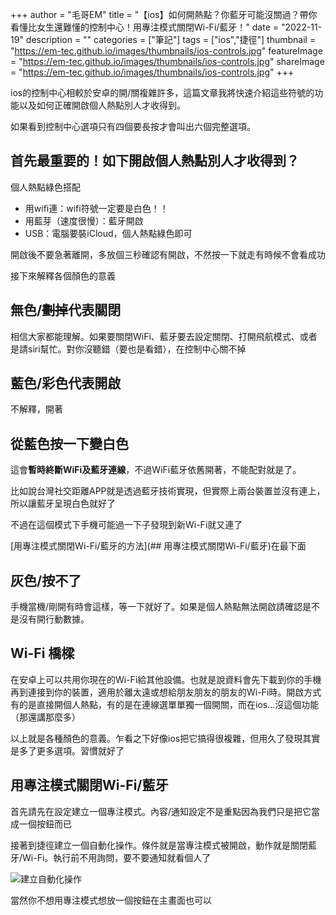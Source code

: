 +++
author = "毛哥EM"
title = "【ios】如何開熱點？你藍牙可能沒關過？帶你看懂比女生還難懂的控制中心！用專注模式關閉Wi-Fi/藍牙！"
date = "2022-11-19"
description = ""
categories = ["筆記"]
tags = ["ios","捷徑"]
thumbnail = "https://em-tec.github.io/images/thumbnails/ios-controls.jpg"
featureImage = "https://em-tec.github.io/images/thumbnails/ios-controls.jpg"
shareImage = "https://em-tec.github.io/images/thumbnails/ios-controls.jpg"
+++

ios的控制中心相較於安卓的開/關複雜許多，這篇文章我將快速介紹這些符號的功能以及如何正確開啟個人熱點別人才收得到。

<!-- more -->

如果看到控制中心選項只有四個要長按才會叫出六個完整選項。

## 首先最重要的！如下開啟個人熱點別人才收得到？

個人熱點綠色搭配

* 用wifi連：wifi符號一定要是白色！！
* 用藍芽（速度很慢）：藍牙開啟
* USB：電腦要裝iCloud，個人熱點綠色即可

開啟後不要急著離開，多放個三秒確認有開啟，不然按一下就走有時候不會看成功

接下來解釋各個顏色的意義

## 無色/<s>劃掉</s>代表關閉

相信大家都能理解。如果要關閉WiFi、藍牙要去設定關閉、打開飛航模式、或者是請siri幫忙。對你沒聽錯（要也是看錯），在控制中心關不掉

## 藍色/彩色代表開啟

不解釋，開著

## 從藍色按一下變白色

這會**暫時終斷WiFi及藍牙連線**，不過WiFi藍牙依舊開著，不能配對就是了。

比如說台灣社交距離APP就是透過藍牙技術實現，但實際上兩台裝置並沒有連上，所以讓藍牙呈現白色就好了

不過在這個模式下手機可能過一下子發現到新Wi-Fi就又連了

[用專注模式關閉Wi-Fi/藍牙的方法](## 用專注模式關閉Wi-Fi/藍牙)在最下面

## 灰色/按不了

手機當機/剛開有時會這樣，等一下就好了。如果是個人熱點無法開啟請確認是不是沒有開行動數據。

## Wi-Fi 橋樑

在安卓上可以共用你現在的Wi-Fi給其他設備。也就是說資料會先下載到你的手機再到連接到你的裝置，適用於離太遠或想給朋友朋友的朋友的Wi-Fi時。開啟方式有的是直接開個人熱點，有的是在連線選單單獨一個開關，而在ios...沒這個功能（那還講那麼多）

以上就是各種顏色的意義。乍看之下好像ios把它搞得很複雜，但用久了發現其實是多了更多選項。習慣就好了

## 用專注模式關閉Wi-Fi/藍牙

首先請先在設定建立一個專注模式。內容/通知設定不是重點因為我們只是把它當成一個按鈕而已

接著到捷徑建立一個自動化操作。條件就是當專注模式被開啟，動作就是關閉藍牙/Wi-Fi。執行前不用詢問，要不要通知就看個人了

![建立自動化操作](https://em-tec.github.io/images/ios-controls-shortcuts.jpeg)

當然你不想用專注模式想放一個按鈕在主畫面也可以